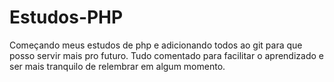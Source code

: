 # Estudos-PHP
Começando meus estudos de php e adicionando todos ao git para que posso servir mais pro futuro.
Tudo comentado para facilitar o aprendizado e ser mais tranquilo de relembrar em algum momento.
